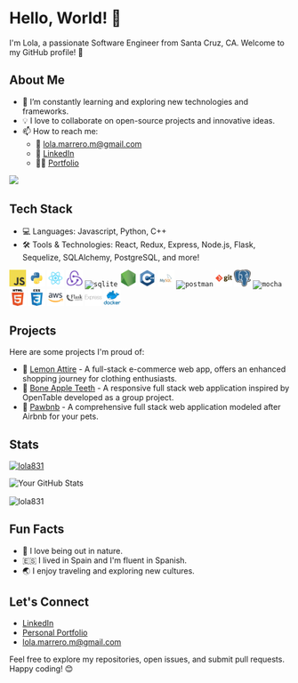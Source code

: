 # Hello, World! 👋

I'm Lola, a passionate Software Engineer from Santa Cruz, CA. Welcome to my GitHub profile! 🚀

## About Me
- 🌱 I’m constantly learning and exploring new technologies and frameworks.
- 💡 I love to collaborate on open-source projects and innovative ideas.
- 📫 How to reach me: 
	- 📧 [lola.marrero.m@gmail.com](mailto:lola.marrero.m@gmail.com)
	- 🔗 [LinkedIn](https://www.linkedin.com/in/lola-marrero/)
   	- 🧚‍♀️ [Portfolio](www.lolamarrero.com)
 
<img src="https://github.com/lola831/lola831/assets/110120745/f4165a16-3cc4-4911-80e5-3557a3917c53" height="400">

## Tech Stack

-   💻 Languages: Javascript, Python, C++
-   🛠️ Tools & Technologies: React, Redux, Express, Node.js, Flask, Sequelize, SQLAlchemy, PostgreSQL, and more!

<code><img height="30" src="https://raw.githubusercontent.com/github/explore/80688e429a7d4ef2fca1e82350fe8e3517d3494d/topics/javascript/javascript.png"></code>
<code><img height="30" src="https://raw.githubusercontent.com/github/explore/80688e429a7d4ef2fca1e82350fe8e3517d3494d/topics/python/python.png"></code>
<code><img height="30" src="https://raw.githubusercontent.com/github/explore/80688e429a7d4ef2fca1e82350fe8e3517d3494d/topics/react/react.png"></code>
<code><img height="30" src="https://raw.githubusercontent.com/github/explore/80688e429a7d4ef2fca1e82350fe8e3517d3494d/topics/redux/redux.png"></code>
<code><img height="30" src="https://www.vectorlogo.zone/logos/sqlite/sqlite-icon.svg" alt="sqlite"></code>
<code><img height="30" src="https://raw.githubusercontent.com/github/explore/80688e429a7d4ef2fca1e82350fe8e3517d3494d/topics/nodejs/nodejs.png"></code>
<code><img height="30" src="https://raw.githubusercontent.com/github/explore/80688e429a7d4ef2fca1e82350fe8e3517d3494d/topics/cpp/cpp.png"></code>
<code><img height="30" src="https://raw.githubusercontent.com/github/explore/80688e429a7d4ef2fca1e82350fe8e3517d3494d/topics/mysql/mysql.png"></code>
<code><img height="30" src="https://www.vectorlogo.zone/logos/getpostman/getpostman-icon.svg" alt="postman"></code>
<code><img height="30" src="https://raw.githubusercontent.com/github/explore/80688e429a7d4ef2fca1e82350fe8e3517d3494d/topics/git/git.png"></code>
<code><img height="30" src="https://raw.githubusercontent.com/github/explore/80688e429a7d4ef2fca1e82350fe8e3517d3494d/topics/postgresql/postgresql.png"></code>
<code><img height="30" src="https://www.vectorlogo.zone/logos/mochajs/mochajs-icon.svg" alt="mocha"></code>
<code><img height="30" src="https://raw.githubusercontent.com/github/explore/80688e429a7d4ef2fca1e82350fe8e3517d3494d/topics/html/html.png"></code>
<code><img height="30" src="https://raw.githubusercontent.com/github/explore/80688e429a7d4ef2fca1e82350fe8e3517d3494d/topics/css/css.png"></code>
<code><img height="30" src="https://raw.githubusercontent.com/github/explore/80688e429a7d4ef2fca1e82350fe8e3517d3494d/topics/aws/aws.png"></code>
<code><img height="30" src="https://raw.githubusercontent.com/github/explore/80688e429a7d4ef2fca1e82350fe8e3517d3494d/topics/flask/flask.png" alt="flask"></code>
<code><img height="30" src="https://raw.githubusercontent.com/github/explore/80688e429a7d4ef2fca1e82350fe8e3517d3494d/topics/express/express.png"></code>
<code><img height="30" src="https://raw.githubusercontent.com/github/explore/80688e429a7d4ef2fca1e82350fe8e3517d3494d/topics/docker/docker.png"></code>


## Projects

Here are some projects I'm proud of:

- :lemon: [Lemon Attire](https://my-shop-i5b8.onrender.com) - A full-stack e-commerce web app, offers an enhanced shopping journey for clothing enthusiasts.
- :apple: [Bone Apple Teeth](https://tables-that-are-open.onrender.com) - A responsive full stack web application inspired by OpenTable developed as a group project.
- :dog: [Pawbnb](https://lola-airbnb.onrender.com) - A comprehensive full stack web application modeled after Airbnb for your pets. 

## Stats
<p align="left"> <a href="https://github.com/ryo-ma/github-profile-trophy"><img src="https://github-profile-trophy.vercel.app/?username=lola831" alt="lola831" /></a> </p>  

![Your GitHub Stats](https://github-readme-stats.vercel.app/api?username=lola831&show_icons=true&hide_title=true&count_private=true&hide=prs)

<p><img align="center" src="https://github-readme-streak-stats.herokuapp.com/?user=lola831&" alt="lola831" /></p>

## Fun Facts
- 🌱 I love being out in nature.
- 🇪🇸 I lived in Spain and I'm fluent in Spanish.
- 🌏 I enjoy traveling and exploring new cultures.


## Let's Connect

-   [LinkedIn](https://www.linkedin.com/in/lola-marrero/)
-   [Personal Portfolio](https://lolamarrero.com)
-   [lola.marrero.m@gmail.com](mailto:lola.marrero.m@gmail.com)

Feel free to explore my repositories, open issues, and submit pull requests. Happy coding! 😊
